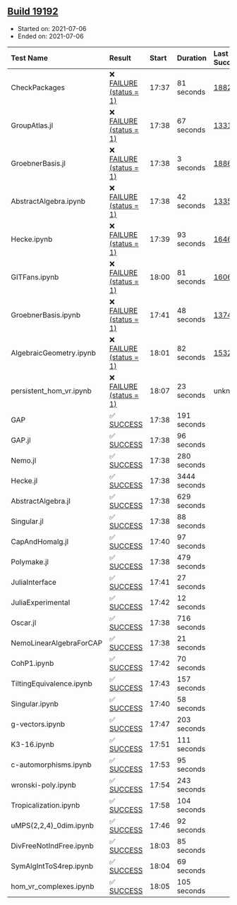 ## [Build 19192](https://oscarci.mathematik.uni-kl.de/job/oscar/19192/)

* Started on: 2021-07-06
* Ended on: 2021-07-06

| Test Name    | Result | Start | Duration | Last Success | First Failure |
|:-------------|:-------|:------|:---------|:-------------|:--------------|
| CheckPackages | ❌ [FAILURE (status = 1)](https://oscarci.mathematik.uni-kl.de/job/oscar/19192/artifact/logs/build-19192/CheckPackages.log) | 17:37 | 81 seconds | [18822](https://oscarci.mathematik.uni-kl.de/job/oscar/18822/) | [18823](https://oscarci.mathematik.uni-kl.de/job/oscar/18823/) |
| GroupAtlas.jl | ❌ [FAILURE (status = 1)](https://oscarci.mathematik.uni-kl.de/job/oscar/19192/artifact/logs/build-19192/GroupAtlas.jl.log) | 17:38 | 67 seconds | [13311](https://oscarci.mathematik.uni-kl.de/job/oscar/13311/) | [13312](https://oscarci.mathematik.uni-kl.de/job/oscar/13312/) |
| GroebnerBasis.jl | ❌ [FAILURE (status = 1)](https://oscarci.mathematik.uni-kl.de/job/oscar/19192/artifact/logs/build-19192/GroebnerBasis.jl.log) | 17:38 | 3 seconds | [18864](https://oscarci.mathematik.uni-kl.de/job/oscar/18864/) | [18865](https://oscarci.mathematik.uni-kl.de/job/oscar/18865/) |
| AbstractAlgebra.ipynb | ❌ [FAILURE (status = 1)](https://oscarci.mathematik.uni-kl.de/job/oscar/19192/artifact/logs/build-19192/AbstractAlgebra.ipynb.log) | 17:38 | 42 seconds | [13355](https://oscarci.mathematik.uni-kl.de/job/oscar/13355/) | [13356](https://oscarci.mathematik.uni-kl.de/job/oscar/13356/) |
| Hecke.ipynb | ❌ [FAILURE (status = 1)](https://oscarci.mathematik.uni-kl.de/job/oscar/19192/artifact/logs/build-19192/Hecke.ipynb.log) | 17:39 | 93 seconds | [16463](https://oscarci.mathematik.uni-kl.de/job/oscar/16463/) | [16464](https://oscarci.mathematik.uni-kl.de/job/oscar/16464/) |
| GITFans.ipynb | ❌ [FAILURE (status = 1)](https://oscarci.mathematik.uni-kl.de/job/oscar/19192/artifact/logs/build-19192/GITFans.ipynb.log) | 18:00 | 81 seconds | [16068](https://oscarci.mathematik.uni-kl.de/job/oscar/16068/) | [16069](https://oscarci.mathematik.uni-kl.de/job/oscar/16069/) |
| GroebnerBasis.ipynb | ❌ [FAILURE (status = 1)](https://oscarci.mathematik.uni-kl.de/job/oscar/19192/artifact/logs/build-19192/GroebnerBasis.ipynb.log) | 17:41 | 48 seconds | [13748](https://oscarci.mathematik.uni-kl.de/job/oscar/13748/) | [13749](https://oscarci.mathematik.uni-kl.de/job/oscar/13749/) |
| AlgebraicGeometry.ipynb | ❌ [FAILURE (status = 1)](https://oscarci.mathematik.uni-kl.de/job/oscar/19192/artifact/logs/build-19192/AlgebraicGeometry.ipynb.log) | 18:01 | 82 seconds | [15322](https://oscarci.mathematik.uni-kl.de/job/oscar/15322/) | [15323](https://oscarci.mathematik.uni-kl.de/job/oscar/15323/) |
| persistent_hom_vr.ipynb | ❌ [FAILURE (status = 1)](https://oscarci.mathematik.uni-kl.de/job/oscar/19192/artifact/logs/build-19192/persistent_hom_vr.ipynb.log) | 18:07 | 23 seconds | unknown | unknown |
| GAP | ✅ [SUCCESS](https://oscarci.mathematik.uni-kl.de/job/oscar/19192/artifact/logs/build-19192/GAP.log) | 17:38 | 191 seconds |  |  |
| GAP.jl | ✅ [SUCCESS](https://oscarci.mathematik.uni-kl.de/job/oscar/19192/artifact/logs/build-19192/GAP.jl.log) | 17:38 | 96 seconds |  |  |
| Nemo.jl | ✅ [SUCCESS](https://oscarci.mathematik.uni-kl.de/job/oscar/19192/artifact/logs/build-19192/Nemo.jl.log) | 17:38 | 280 seconds |  |  |
| Hecke.jl | ✅ [SUCCESS](https://oscarci.mathematik.uni-kl.de/job/oscar/19192/artifact/logs/build-19192/Hecke.jl.log) | 17:38 | 3444 seconds |  |  |
| AbstractAlgebra.jl | ✅ [SUCCESS](https://oscarci.mathematik.uni-kl.de/job/oscar/19192/artifact/logs/build-19192/AbstractAlgebra.jl.log) | 17:38 | 629 seconds |  |  |
| Singular.jl | ✅ [SUCCESS](https://oscarci.mathematik.uni-kl.de/job/oscar/19192/artifact/logs/build-19192/Singular.jl.log) | 17:38 | 88 seconds |  |  |
| CapAndHomalg.jl | ✅ [SUCCESS](https://oscarci.mathematik.uni-kl.de/job/oscar/19192/artifact/logs/build-19192/CapAndHomalg.jl.log) | 17:40 | 97 seconds |  |  |
| Polymake.jl | ✅ [SUCCESS](https://oscarci.mathematik.uni-kl.de/job/oscar/19192/artifact/logs/build-19192/Polymake.jl.log) | 17:38 | 479 seconds |  |  |
| JuliaInterface | ✅ [SUCCESS](https://oscarci.mathematik.uni-kl.de/job/oscar/19192/artifact/logs/build-19192/JuliaInterface.log) | 17:41 | 27 seconds |  |  |
| JuliaExperimental | ✅ [SUCCESS](https://oscarci.mathematik.uni-kl.de/job/oscar/19192/artifact/logs/build-19192/JuliaExperimental.log) | 17:42 | 12 seconds |  |  |
| Oscar.jl | ✅ [SUCCESS](https://oscarci.mathematik.uni-kl.de/job/oscar/19192/artifact/logs/build-19192/Oscar.jl.log) | 17:38 | 716 seconds |  |  |
| NemoLinearAlgebraForCAP | ✅ [SUCCESS](https://oscarci.mathematik.uni-kl.de/job/oscar/19192/artifact/logs/build-19192/NemoLinearAlgebraForCAP.log) | 17:38 | 21 seconds |  |  |
| CohP1.ipynb | ✅ [SUCCESS](https://oscarci.mathematik.uni-kl.de/job/oscar/19192/artifact/logs/build-19192/CohP1.ipynb.log) | 17:42 | 70 seconds |  |  |
| TiltingEquivalence.ipynb | ✅ [SUCCESS](https://oscarci.mathematik.uni-kl.de/job/oscar/19192/artifact/logs/build-19192/TiltingEquivalence.ipynb.log) | 17:43 | 157 seconds |  |  |
| Singular.ipynb | ✅ [SUCCESS](https://oscarci.mathematik.uni-kl.de/job/oscar/19192/artifact/logs/build-19192/Singular.ipynb.log) | 17:40 | 58 seconds |  |  |
| g-vectors.ipynb | ✅ [SUCCESS](https://oscarci.mathematik.uni-kl.de/job/oscar/19192/artifact/logs/build-19192/g-vectors.ipynb.log) | 17:47 | 203 seconds |  |  |
| K3-16.ipynb | ✅ [SUCCESS](https://oscarci.mathematik.uni-kl.de/job/oscar/19192/artifact/logs/build-19192/K3-16.ipynb.log) | 17:51 | 111 seconds |  |  |
| c-automorphisms.ipynb | ✅ [SUCCESS](https://oscarci.mathematik.uni-kl.de/job/oscar/19192/artifact/logs/build-19192/c-automorphisms.ipynb.log) | 17:53 | 95 seconds |  |  |
| wronski-poly.ipynb | ✅ [SUCCESS](https://oscarci.mathematik.uni-kl.de/job/oscar/19192/artifact/logs/build-19192/wronski-poly.ipynb.log) | 17:54 | 243 seconds |  |  |
| Tropicalization.ipynb | ✅ [SUCCESS](https://oscarci.mathematik.uni-kl.de/job/oscar/19192/artifact/logs/build-19192/Tropicalization.ipynb.log) | 17:58 | 104 seconds |  |  |
| uMPS(2,2,4)_0dim.ipynb | ✅ [SUCCESS](https://oscarci.mathematik.uni-kl.de/job/oscar/19192/artifact/logs/build-19192/uMPS-2-2-4-_0dim.ipynb.log) | 17:46 | 92 seconds |  |  |
| DivFreeNotIndFree.ipynb | ✅ [SUCCESS](https://oscarci.mathematik.uni-kl.de/job/oscar/19192/artifact/logs/build-19192/DivFreeNotIndFree.ipynb.log) | 18:03 | 85 seconds |  |  |
| SymAlgIntToS4rep.ipynb | ✅ [SUCCESS](https://oscarci.mathematik.uni-kl.de/job/oscar/19192/artifact/logs/build-19192/SymAlgIntToS4rep.ipynb.log) | 18:04 | 69 seconds |  |  |
| hom_vr_complexes.ipynb | ✅ [SUCCESS](https://oscarci.mathematik.uni-kl.de/job/oscar/19192/artifact/logs/build-19192/hom_vr_complexes.ipynb.log) | 18:05 | 105 seconds |  |  |
